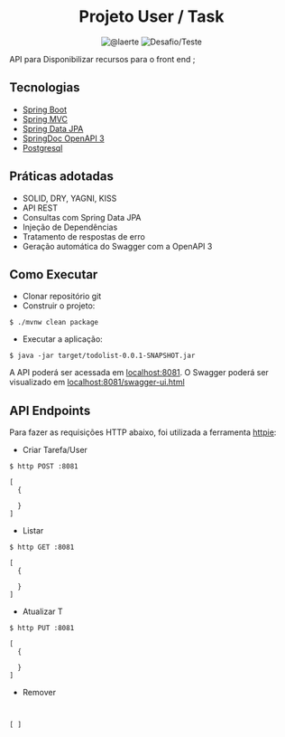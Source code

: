 <h1 align="center">
  Projeto User / Task
</h1>

<p align="center">
 <img src="https://img.shields.io/static/v1?label=Junit_API&message=Laerte&color=8257E5&labelColor=000000" alt="@laerte" />
 <img src="https://img.shields.io/static/v1?label=Tipo&message=Desafio&color=8257E5&labelColor=000000" alt="Desafio/Teste" />
</p>

API para Disponibilizar recursos para o front end ;



## Tecnologias
 
- [Spring Boot](https://spring.io/projects/spring-boot)
- [Spring MVC](https://docs.spring.io/spring-framework/reference/web/webmvc.html)
- [Spring Data JPA](https://spring.io/projects/spring-data-jpa)
- [SpringDoc OpenAPI 3](https://springdoc.org/v2/#spring-webflux-support)
- [Postgresql](https://www.postgresql.org/download/)

## **Práticas adotadas**

- SOLID, DRY, YAGNI, KISS
- API REST
- Consultas com Spring Data JPA
- Injeção de Dependências
- Tratamento de respostas de erro
- Geração automática do Swagger com a OpenAPI 3

## Como Executar

- Clonar repositório git
- Construir o projeto:
```
$ ./mvnw clean package
```
- Executar a aplicação:
```
$ java -jar target/todolist-0.0.1-SNAPSHOT.jar
```

A API poderá ser acessada em [localhost:8081](http://localhost:8081).
O Swagger poderá ser visualizado em [localhost:8081/swagger-ui.html](http://localhost:8081/swagger-ui.html)

## API Endpoints

Para fazer as requisições HTTP abaixo, foi utilizada a ferramenta [httpie](https://httpie.io):

- Criar Tarefa/User 
```
$ http POST :8081

[
  {
   
  }
]
```

- Listar 
```
$ http GET :8081

[
  {
  
  }
]
```

- Atualizar T
```
$ http PUT :8081

[
  {
 
  }
]
```

- Remover 
```


[ ]
```